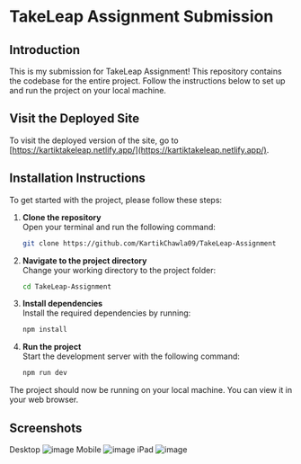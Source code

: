 # TakeLeap Assignment Submission

## Introduction

This is my submission for TakeLeap Assignment! This repository contains the codebase for the entire project. Follow the instructions below to set up and run the project on your local machine.

## Visit the Deployed Site

To visit the deployed version of the site, go to [https://kartiktakeleap.netlify.app/](https://kartiktakeleap.netlify.app/).


## Installation Instructions

To get started with the project, please follow these steps:

1. **Clone the repository**  
   Open your terminal and run the following command:
   ```bash
   git clone https://github.com/KartikChawla09/TakeLeap-Assignment

2. **Navigate to the project directory**  
   Change your working directory to the project folder:
   ```bash
   cd TakeLeap-Assignment
   
3. **Install dependencies**  
   Install the required dependencies by running:
   ```bash
   npm install
   
4. **Run the project**  
   Start the development server with the following command:
   ```bash
   npm run dev
   
  The project should now be running on your local machine. You can view it in your web browser.

## Screenshots
Desktop
![image](https://github.com/KartikChawla09/TakeLeap-Assignment/assets/97456320/8a260201-1e80-46b6-bc0d-3d7cb91a1eac)
Mobile
![image](https://github.com/KartikChawla09/TakeLeap-Assignment/assets/97456320/ac4aed21-b3c6-4c8f-a389-7156678bf619)
iPad
![image](https://github.com/KartikChawla09/TakeLeap-Assignment/assets/97456320/326223f6-76cf-485e-b5c8-6d3a16398957)


